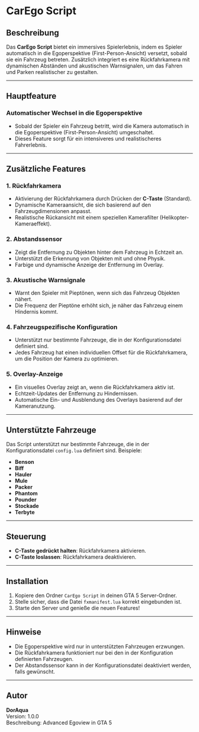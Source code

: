 # CarEgo Script

## Beschreibung
Das **CarEgo Script** bietet ein immersives Spielerlebnis, indem es Spieler automatisch in die Egoperspektive (First-Person-Ansicht) versetzt, sobald sie ein Fahrzeug betreten. Zusätzlich integriert es eine Rückfahrkamera mit dynamischen Abständen und akustischen Warnsignalen, um das Fahren und Parken realistischer zu gestalten.

---

## Hauptfeature

### **Automatischer Wechsel in die Egoperspektive**
- Sobald der Spieler ein Fahrzeug betritt, wird die Kamera automatisch in die Egoperspektive (First-Person-Ansicht) umgeschaltet.
- Dieses Feature sorgt für ein intensiveres und realistischeres Fahrerlebnis.

---

## Zusätzliche Features

### 1. **Rückfahrkamera**
- Aktivierung der Rückfahrkamera durch Drücken der **C-Taste** (Standard).
- Dynamische Kameraansicht, die sich basierend auf den Fahrzeugdimensionen anpasst.
- Realistische Rückansicht mit einem speziellen Kamerafilter (Helikopter-Kameraeffekt).

### 2. **Abstandssensor**
- Zeigt die Entfernung zu Objekten hinter dem Fahrzeug in Echtzeit an.
- Unterstützt die Erkennung von Objekten mit und ohne Physik.
- Farbige und dynamische Anzeige der Entfernung im Overlay.

### 3. **Akustische Warnsignale**
- Warnt den Spieler mit Pieptönen, wenn sich das Fahrzeug Objekten nähert.
- Die Frequenz der Pieptöne erhöht sich, je näher das Fahrzeug einem Hindernis kommt.

### 4. **Fahrzeugspezifische Konfiguration**
- Unterstützt nur bestimmte Fahrzeuge, die in der Konfigurationsdatei definiert sind.
- Jedes Fahrzeug hat einen individuellen Offset für die Rückfahrkamera, um die Position der Kamera zu optimieren.

### 5. **Overlay-Anzeige**
- Ein visuelles Overlay zeigt an, wenn die Rückfahrkamera aktiv ist.
- Echtzeit-Updates der Entfernung zu Hindernissen.
- Automatische Ein- und Ausblendung des Overlays basierend auf der Kameranutzung.

---

## Unterstützte Fahrzeuge
Das Script unterstützt nur bestimmte Fahrzeuge, die in der Konfigurationsdatei `config.lua` definiert sind. Beispiele:
- **Benson**
- **Biff**
- **Hauler**
- **Mule**
- **Packer**
- **Phantom**
- **Pounder**
- **Stockade**
- **Terbyte**

---

## Steuerung
- **C-Taste gedrückt halten**: Rückfahrkamera aktivieren.
- **C-Taste loslassen**: Rückfahrkamera deaktivieren.

---

## Installation
1. Kopiere den Ordner `CarEgo Script` in deinen GTA 5 Server-Ordner.
2. Stelle sicher, dass die Datei `fxmanifest.lua` korrekt eingebunden ist.
3. Starte den Server und genieße die neuen Features!

---

## Hinweise
- Die Egoperspektive wird nur in unterstützten Fahrzeugen erzwungen.
- Die Rückfahrkamera funktioniert nur bei den in der Konfiguration definierten Fahrzeugen.
- Der Abstandssensor kann in der Konfigurationsdatei deaktiviert werden, falls gewünscht.

---

## Autor
**DorAqua**  
Version: 1.0.0  
Beschreibung: Advanced Egoview in GTA 5
